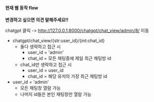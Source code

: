 #### 현재 웹 동작 flow

**변경하고 싶으면 의견 말해주세요!!**

chatgpt 클릭 -> http://127.0.0.1:8000/chatgpt/chat_view/admin/8/ 이동

- chatgpt/chat_view/{str:user_id}/{int:chat_id}
  - 둘다 생략하고 접근 시 
    - user_id = 'admin'
    - chat_id = 모든 채팅중에 제일 최근 채팅방 id
  - chat_id만 생략하고 접근 시
    - user_id = user_id
    - chat_id = 해당 유저의 가장 최근 채팅방 id
- user_id = 'admin'
  - 모든 채팅창 열람 가능
  - 나머지 id들은 본인 채팅창만 열람 가능
